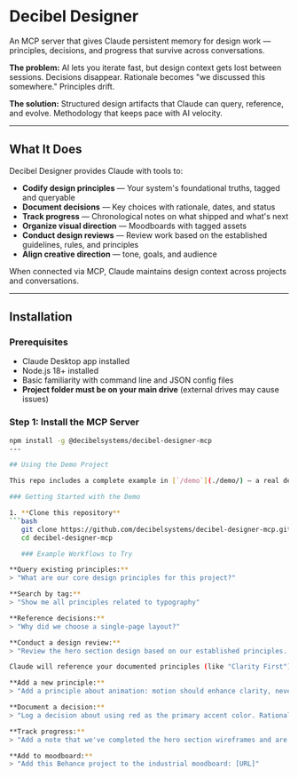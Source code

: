 # Decibel Designer

An MCP server that gives Claude persistent memory for design work — principles, decisions, and progress that survive across conversations.

**The problem:** AI lets you iterate fast, but design context gets lost between sessions. Decisions disappear. Rationale becomes "we discussed this somewhere." Principles drift.

**The solution:** Structured design artifacts that Claude can query, reference, and evolve. Methodology that keeps pace with AI velocity.

---

## What It Does

Decibel Designer provides Claude with tools to:

- **Codify design principles** — Your system's foundational truths, tagged and queryable
- **Document decisions** — Key choices with rationale, dates, and status
- **Track progress** — Chronological notes on what shipped and what's next
- **Organize visual direction** — Moodboards with tagged assets
- **Conduct design reviews** — Review work based on the established guidelines, rules, and principles
- **Align creative direction** — tone, goals, and audience

When connected via MCP, Claude maintains design context across projects and conversations.

---

## Installation

### Prerequisites

- Claude Desktop app installed
- Node.js 18+ installed
- Basic familiarity with command line and JSON config files
- **Project folder must be on your main drive** (external drives may cause issues)

### Step 1: Install the MCP Server
```bash
npm install -g @decibelsystems/decibel-designer-mcp
---

## Using the Demo Project

This repo includes a complete example in [`/demo`](./demo/) — a real design brief for a studio marketing site with all artifacts pre-populated.

### Getting Started with the Demo

1. **Clone this repository**
```bash
   git clone https://github.com/decibelsystems/decibel-designer-mcp.git
   cd decibel-designer-mcp

   ### Example Workflows to Try

**Query existing principles:**
> "What are our core design principles for this project?"

**Search by tag:**
> "Show me all principles related to typography"

**Reference decisions:**
> "Why did we choose a single-page layout?"

**Conduct a design review:**
> "Review the hero section design based on our established principles. I'm concerned the CTA buttons are competing for attention and the mobile layout feels cramped."

Claude will reference your documented principles (like "Clarity First") and provide structured feedback aligned with your design system.

**Add a new principle:**
> "Add a principle about animation: motion should enhance clarity, never distract"

**Document a decision:**
> "Log a decision about using red as the primary accent color. Rationale: creates urgency and confidence without being overwhelming"

**Track progress:**
> "Add a note that we've completed the hero section wireframes and are moving to the services overview"

**Add to moodboard:**
> "Add this Behance project to the industrial moodboard: [URL]"